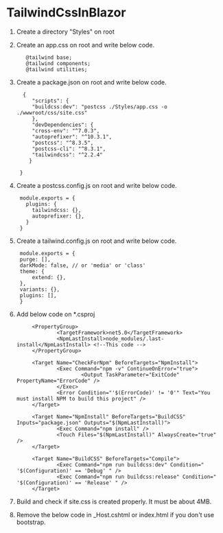 # TailwindCssInBlazor
1. Create a directory "Styles" on root

2. Create an app.css on root and write below code.

		  @tailwind base;
		  @tailwind components;
		  @tailwind utilities;

3. Create a package.json on root and write below code.
  
		 {
			"scripts": {
			"buildcss:dev": "postcss ./Styles/app.css -o ./wwwroot/css/site.css"
			},	  
			"devDependencies": {
			"cross-env": "^7.0.3",
			"autoprefixer": "^10.3.1",
			"postcss": "^8.3.5",
			"postcss-cli": "^8.3.1",
			"tailwindcss": "^2.2.4"
		   }

 		}


4. Create a postcss.config.js on root and write below code.
		
		module.exports = {
		  plugins: {
			tailwindcss: {},
			autoprefixer: {},
		  }
		}

5. Create a tailwind.config.js on root and write below code.

	
		module.exports = {
		purge: [],
		darkMode: false, // or 'media' or 'class'
		theme: {
			extend: {},
		},
		variants: {},
		plugins: [],
		}

6. Add below code on *.csproj

	<Project Sdk="Microsoft.NET.Sdk.Web">

			<PropertyGroup>
					<TargetFramework>net5.0</TargetFramework>
					<NpmLastInstall>node_modules/.last-install</NpmLastInstall> <!--This code -->
			</PropertyGroup>
	<!--From this code -->
			<Target Name="CheckForNpm" BeforeTargets="NpmInstall">
					<Exec Command="npm -v" ContinueOnError="true">
							<Output TaskParameter="ExitCode" PropertyName="ErrorCode" />
					</Exec>
					<Error Condition="'$(ErrorCode)' != '0'" Text="You must install NPM to build this project" />
			</Target>

			<Target Name="NpmInstall" BeforeTargets="BuildCSS" Inputs="package.json" Outputs="$(NpmLastInstall)">
					<Exec Command="npm install" />
					<Touch Files="$(NpmLastInstall)" AlwaysCreate="true" />
			</Target>

			<Target Name="BuildCSS" BeforeTargets="Compile">
					<Exec Command="npm run buildcss:dev" Condition=" '$(Configuration)' == 'Debug' " />
					<Exec Command="npm run buildcss:release" Condition=" '$(Configuration)' == 'Release' " />
			</Target>
	<!--To this code -->
	
	</Project>

7. Build and check if site.css is created properly. It must be about 4MB.

8. Remove the below code in _Host.cshtml or index.html if you don't use bootstrap.
    <link rel="stylesheet" href="css/bootstrap/bootstrap.min.css"/>
